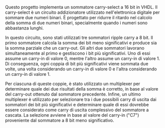 Questo progetto implementa un sommatore carry-select a 16 bit in VHDL. Il carry-select è un circuito addizionatore utilizzato nell'elettronica digitale per sommare due numeri binari. È progettato per ridurre il ritardo nel calcolo della somma di due numeri binari, specialmente quando i numeri sono abbastanza lunghi. 

In questo circuito, sono stati utilizzati tre sommatori ripple carry a 8 bit. Il primo sommatore calcola la somma dei bit meno significativi e produce sia la somma parziale che un carry-out. Gli altri due sommatori lavorano simultaneamente al primo e gestiscono i bit più significativi. Uno di essi assume un carry-in di valore 0, mentre l'altro assume un carry-in di valore 1. Di conseguenza, ogni coppia di bit più significativi viene sommata due volte, una volta considerando un carry-in di valore 0 e l'altra considerando un carry-in di valore 1. 

Per ciascuna di queste coppie, è stato utilizzato un multiplexer per determinare quale dei due risultati della somma è corretto, in base al valore del carry-out ottenuto dal sommatore precedente. Infine, un ultimo multiplexer è utilizzato per selezionare tra i due possibili carry di uscita dai sommatori dei bit più significativi e determinare quale di essi dovrebbe essere considerato come carry di uscita complessivo del sommatore a cascata. La selezione avviene in base al valore del carry-in ("C7") proveniente dal sommatore a 8 bit meno significativo.
